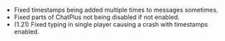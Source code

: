 - Fixed timestamps being added multiple times to messages sometimes.
- Fixed parts of ChatPlus not being disabled if not enabled.
- (1.21) Fixed typing in single player causing a crash with timestamps enabled.